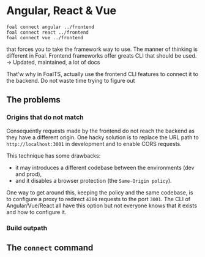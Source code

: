# Angular, React & Vue

```
foal connect angular ../frontend
foal connect react ../frontend
foal connect vue ../frontend
```


that forces you to take the framework way to use. The manner of thinking is different in Foal. Frontend frameworks offer greats CLI that should be used. -> Updated, maintained, a lot of docs

That'w why in FoalTS, actually use the frontend CLI features to connect it to the backend. Do not waste time trying to figure out 

## The problems

### Origins that do not match

Consequently requests made by the frontend do not reach the backend as they have a different origin. One hacky solution is to replace the URL path to `http://localhost:3001` in development and to enable CORS requests.

This technique has some drawbacks:
- it may introduces a different codebase between the environments (dev and prod),
- and it disables a browser protection (the `Same-Origin policy`).

One way to get around this, keeping the policy and the same codebase, is to configure a proxy to redirect `4200` requests to the port `3001`. The CLI of Angular/Vue/React all have this option but not everyone knows that it exists and how to configure it.

### Build outpath

## The `connect` command